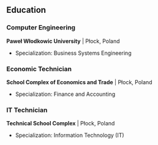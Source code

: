 ## Education

### Computer Engineering
**Paweł Włodkowic University** | Płock, Poland
- Specialization: Business Systems Engineering

### Economic Technician
**School Complex of Economics and Trade** | Płock, Poland
- Specialization: Finance and Accounting

### IT Technician
**Technical School Complex** | Płock, Poland
- Specialization: Information Technology (IT)
